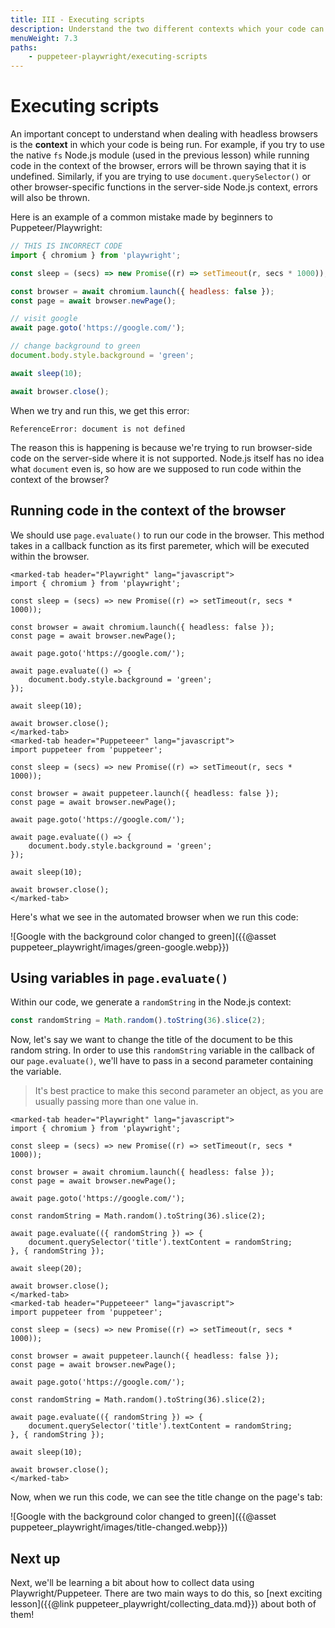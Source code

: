 ```yaml
---
title: III - Executing scripts
description: Understand the two different contexts which your code can be run, and how to run custom scripts in the context of the browser.
menuWeight: 7.3
paths:
    - puppeteer-playwright/executing-scripts
---
```


# [](#executing-scripts) Executing scripts

An important concept to understand when dealing with headless browsers is the **context** in which your code is being run. For example, if you try to use the native `fs` Node.js module (used in the previous lesson) while running code in the context of the browser, errors will be thrown saying that it is undefined. Similarly, if you are trying to use `document.querySelector()` or other browser-specific functions in the server-side Node.js context, errors will also be thrown.

Here is an example of a common mistake made by beginners to Puppeteer/Playwright:

```JavaScript
// THIS IS INCORRECT CODE
import { chromium } from 'playwright';

const sleep = (secs) => new Promise((r) => setTimeout(r, secs * 1000));

const browser = await chromium.launch({ headless: false });
const page = await browser.newPage();

// visit google
await page.goto('https://google.com/');

// change background to green
document.body.style.background = 'green';

await sleep(10);

await browser.close();
```

When we try and run this, we get this error:

```text
ReferenceError: document is not defined
```

The reason this is happening is because we're trying to run browser-side code on the server-side where it is not supported. Node.js itself has no idea what `document` even is, so how are we supposed to run code within the context of the browser?

## [](#running-in-browser-context) Running code in the context of the browser

We should use `page.evaluate()` to run our code in the browser. This method takes in a callback function as its first paremeter, which will be executed within the browser.

```marked-tabs
<marked-tab header="Playwright" lang="javascript">
import { chromium } from 'playwright';

const sleep = (secs) => new Promise((r) => setTimeout(r, secs * 1000));

const browser = await chromium.launch({ headless: false });
const page = await browser.newPage();

await page.goto('https://google.com/');

await page.evaluate(() => {
    document.body.style.background = 'green';
});

await sleep(10);

await browser.close();
</marked-tab>
<marked-tab header="Puppeteeer" lang="javascript">
import puppeteer from 'puppeteer';

const sleep = (secs) => new Promise((r) => setTimeout(r, secs * 1000));

const browser = await puppeteer.launch({ headless: false });
const page = await browser.newPage();

await page.goto('https://google.com/');

await page.evaluate(() => {
    document.body.style.background = 'green';
});

await sleep(10);

await browser.close();
</marked-tab>
```

Here's what we see in the automated browser when we run this code:

![Google with the background color changed to green]({{@asset puppeteer_playwright/images/green-google.webp}})

<!-- passing variables to page.evaluate -->

## [](#using-variables-in-page-evaluate) Using variables in `page.evaluate()`

Within our code, we generate a `randomString` in the Node.js context:

```JavaScript
const randomString = Math.random().toString(36).slice(2);
```

Now, let's say we want to change the title of the document to be this random string. In order to use this `randomString` variable in the callback of our `page.evaluate()`, we'll have to pass in a second parameter containing the variable.

> It's best practice to make this second parameter an object, as you are usually passing more than one value in.

```marked-tabs
<marked-tab header="Playwright" lang="javascript">
import { chromium } from 'playwright';

const sleep = (secs) => new Promise((r) => setTimeout(r, secs * 1000));

const browser = await chromium.launch({ headless: false });
const page = await browser.newPage();

await page.goto('https://google.com/');

const randomString = Math.random().toString(36).slice(2);

await page.evaluate(({ randomString }) => {
    document.querySelector('title').textContent = randomString;
}, { randomString });

await sleep(20);

await browser.close();
</marked-tab>
<marked-tab header="Puppeteeer" lang="javascript">
import puppeteer from 'puppeteer';

const sleep = (secs) => new Promise((r) => setTimeout(r, secs * 1000));

const browser = await puppeteer.launch({ headless: false });
const page = await browser.newPage();

await page.goto('https://google.com/');

const randomString = Math.random().toString(36).slice(2);

await page.evaluate(({ randomString }) => {
    document.querySelector('title').textContent = randomString;
}, { randomString });

await sleep(10);

await browser.close();
</marked-tab>
```

Now, when we run this code, we can see the title change on the page's tab:

![Google with the background color changed to green]({{@asset puppeteer_playwright/images/title-changed.webp}})

## [](#next) Next up

Next, we'll be learning a bit about how to collect data using Playwright/Puppeteer. There are two main ways to do this, so [next exciting lesson]({{@link puppeteer_playwright/collecting_data.md}}) about both of them!

<!-- next lessons, talk about 1. running code in the context of the browser -> simple filter algorithm running in page.eval then another running in the context of Node.js, 2. Collecting data, 3. browser contexts, 4. parsing with cheerio instead, 5. setting up proxies with puppeteer. -->
